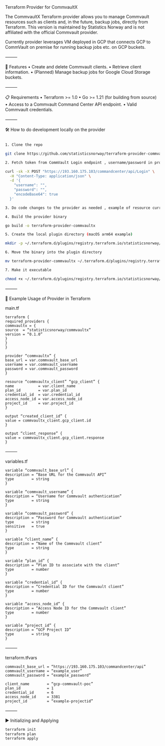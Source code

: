 Terraform Provider for CommvaultX

The CommvaultX Terraform provider allows you to manage Commvault resources such as clients and, in the future, backup jobs, directly from Terraform.
This version is maintained by Statistics Norway and is not affiliated with the official Commvault provider.

Currently provider leverages VM deployed in GCP that connects GCP to CommVault on premise for running backup jobs etc. on GCP buckets.

⸻

🚀 Features
	•	Create and delete Commvault clients.
	•	Retrieve client information.
	•	(Planned) Manage backup jobs for Google Cloud Storage buckets.

⸻

📋 Requirements
	•	Terraform >= 1.0
	•	Go >= 1.21 (for building from source)
	•	Access to a Commvault Command Center API endpoint.
	•	Valid Commvault credentials.

⸻

🛠 How to do development locally on the provider

```bash

1. Clone the repo

git clone https://github.com/statisticsnorway/terraform-provider-commvaultx.git

2. Fetch token from CommVault Login endpoint , username/password in project org-secrets secret manager : 

curl -sk -X POST "https://193.160.175.103/commandcenter/api/Login" \
  -H "Content-Type: application/json" \
  -d '{
    "username": "",
    "password": "",
    "encodeBase64": true
  }'

3. Do code changes to the provider as needed , example of resource currently implemented in internal/provider/resource_client.go	   

4. Build the provider binary

go build -o terraform-provider-commvaultx

5. Create the local plugin directory (macOS arm64 example)

mkdir -p ~/.terraform.d/plugins/registry.terraform.io/statisticsnorway/commvaultx/0.1.0/darwin_arm64

6. Move the binary into the plugin directory

mv terraform-provider-commvaultx ~/.terraform.d/plugins/registry.terraform.io/statisticsnorway/commvaultx/0.1.0/darwin_arm64/

7. Make it executable

chmod +x ~/.terraform.d/plugins/registry.terraform.io/statisticsnorway/commvaultx/0.1.0/darwin_arm64/terraform-provider-commvaultx
```

⸻

📄 Example Usage of Provider in Terraform

main.tf
```hcl
terraform {
required_providers {
commvaultx = {
source  = “statisticsnorway/commvaultx”
version = “0.1.0”
}
}
}

provider “commvaultx” {
base_url = var.commvault_base_url
username = var.commvault_username
password = var.commvault_password
}

resource “commvaultx_client” “gcp_client” {
name           = var.client_name
plan_id        = var.plan_id
credential_id  = var.credential_id
access_node_id = var.access_node_id
project_id     = var.project_id
}

output “created_client_id” {
value = commvaultx_client.gcp_client.id
}

output “client_response” {
value = commvaultx_client.gcp_client.response
}
```

⸻

variables.tf
```hcl
variable “commvault_base_url” {
description = “Base URL for the Commvault API”
type        = string
}

variable “commvault_username” {
description = “Username for Commvault authentication”
type        = string
}

variable “commvault_password” {
description = “Password for Commvault authentication”
type        = string
sensitive   = true
}

variable “client_name” {
description = “Name of the Commvault client”
type        = string
}

variable “plan_id” {
description = “Plan ID to associate with the client”
type        = number
}

variable “credential_id” {
description = “Credential ID for the Commvault client”
type        = number
}

variable “access_node_id” {
description = “Access Node ID for the Commvault client”
type        = number
}

variable “project_id” {
description = “GCP Project ID”
type        = string
}
```

⸻

terraform.tfvars
```hcl
commvault_base_url = “https://193.160.175.103/commandcenter/api”
commvault_username = “example_user”
commvault_password = “example_password”

client_name        = “gcp-commvault-poc”
plan_id            = 1
credential_id      = 6
access_node_id     = 3381
project_id         = “example-projectid”
```

⸻

▶ Initializing and Applying

```bash
terraform init
terraform plan
terraform apply
```
